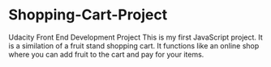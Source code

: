 # Shopping-Cart-Project

Udacity Front End Development Project
This is my first JavaScript project. It is a similation of a fruit stand shopping cart.
It functions like an online shop where you can add fruit to the cart and pay for your items.
